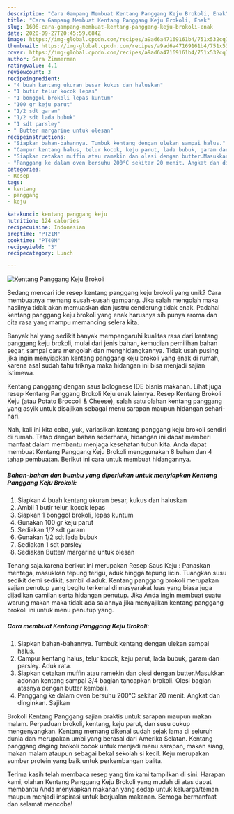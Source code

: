 ```yaml
---
description: "Cara Gampang Membuat Kentang Panggang Keju Brokoli, Enak"
title: "Cara Gampang Membuat Kentang Panggang Keju Brokoli, Enak"
slug: 1606-cara-gampang-membuat-kentang-panggang-keju-brokoli-enak
date: 2020-09-27T20:45:59.684Z
image: https://img-global.cpcdn.com/recipes/a9ad6a47169161b4/751x532cq70/kentang-panggang-keju-brokoli-foto-resep-utama.jpg
thumbnail: https://img-global.cpcdn.com/recipes/a9ad6a47169161b4/751x532cq70/kentang-panggang-keju-brokoli-foto-resep-utama.jpg
cover: https://img-global.cpcdn.com/recipes/a9ad6a47169161b4/751x532cq70/kentang-panggang-keju-brokoli-foto-resep-utama.jpg
author: Sara Zimmerman
ratingvalue: 4.1
reviewcount: 3
recipeingredient:
- "4 buah kentang ukuran besar kukus dan haluskan"
- "1 butir telur kocok lepas"
- "1 bonggol brokoli lepas kuntum"
- "100 gr keju parut"
- "1/2 sdt garam"
- "1/2 sdt lada bubuk"
- "1 sdt parsley"
- " Butter margarine untuk olesan"
recipeinstructions:
- "Siapkan bahan-bahannya. Tumbuk kentang dengan ulekan sampai halus."
- "Campur kentang halus, telur kocok, keju parut, lada bubuk, garam dan parsley. Aduk rata."
- "Siapkan cetakan muffin atau ramekin dan olesi dengan butter.Masukkan adonan kentang sampai 3/4 bagian tancapkan brokoli. Olesi bagian atasnya dengan butter kembali."
- "Panggang ke dalam oven bersuhu 200°C sekitar 20 menit. Angkat dan dinginkan. Sajikan"
categories:
- Resep
tags:
- kentang
- panggang
- keju

katakunci: kentang panggang keju 
nutrition: 124 calories
recipecuisine: Indonesian
preptime: "PT21M"
cooktime: "PT40M"
recipeyield: "3"
recipecategory: Lunch

---
```



![Kentang Panggang Keju Brokoli](https://img-global.cpcdn.com/recipes/a9ad6a47169161b4/751x532cq70/kentang-panggang-keju-brokoli-foto-resep-utama.jpg)

Sedang mencari ide resep kentang panggang keju brokoli yang unik? Cara membuatnya memang susah-susah gampang. Jika salah mengolah maka hasilnya tidak akan memuaskan dan justru cenderung tidak enak. Padahal kentang panggang keju brokoli yang enak harusnya sih punya aroma dan cita rasa yang mampu memancing selera kita.

Banyak hal yang sedikit banyak mempengaruhi kualitas rasa dari kentang panggang keju brokoli, mulai dari jenis bahan, kemudian pemilihan bahan segar, sampai cara mengolah dan menghidangkannya. Tidak usah pusing jika ingin menyiapkan kentang panggang keju brokoli yang enak di rumah, karena asal sudah tahu triknya maka hidangan ini bisa menjadi sajian istimewa.

Kentang panggang dengan saus bolognese IDE bisnis makanan. Lihat juga resep Kentang Panggang Brokoli Keju enak lainnya. Resep Kentang Brokoli Keju (atau Potato Broccoli &amp; Cheese), salah satu olahan kentang panggang yang asyik untuk disajikan sebagai menu sarapan maupun hidangan sehari-hari.


Nah, kali ini kita coba, yuk, variasikan kentang panggang keju brokoli sendiri di rumah. Tetap dengan bahan sederhana, hidangan ini dapat memberi manfaat dalam membantu menjaga kesehatan tubuh kita. Anda dapat membuat Kentang Panggang Keju Brokoli menggunakan 8 bahan dan 4 tahap pembuatan. Berikut ini cara untuk membuat hidangannya.

<!--inarticleads1-->

##### Bahan-bahan dan bumbu yang diperlukan untuk menyiapkan Kentang Panggang Keju Brokoli:

1. Siapkan 4 buah kentang ukuran besar, kukus dan haluskan
1. Ambil 1 butir telur, kocok lepas
1. Siapkan 1 bonggol brokoli, lepas kuntum
1. Gunakan 100 gr keju parut
1. Sediakan 1/2 sdt garam
1. Gunakan 1/2 sdt lada bubuk
1. Sediakan 1 sdt parsley
1. Sediakan  Butter/ margarine untuk olesan


Tenang saja.karena berikut ini merupakan Resep Saus Keju : Panaskan mentega, masukkan tepung terigu, aduk hingga tepung licin. Tuangkan susu sedikit demi sedikit, sambil diaduk. Kentang panggang brokoli merupakan sajian penutup yang begitu terkenal di masyarakat luas yang biasa juga dijadikan camilan serta hidangan penutup. Jika Anda ingin membuat suatu warung makan maka tidak ada salahnya jika menyajikan kentang panggang brokoli ini untuk menu penutup yang. 

<!--inarticleads2-->

##### Cara membuat Kentang Panggang Keju Brokoli:

1. Siapkan bahan-bahannya. Tumbuk kentang dengan ulekan sampai halus.
1. Campur kentang halus, telur kocok, keju parut, lada bubuk, garam dan parsley. Aduk rata.
1. Siapkan cetakan muffin atau ramekin dan olesi dengan butter.Masukkan adonan kentang sampai 3/4 bagian tancapkan brokoli. Olesi bagian atasnya dengan butter kembali.
1. Panggang ke dalam oven bersuhu 200°C sekitar 20 menit. Angkat dan dinginkan. Sajikan


Brokoli Kentang Panggang sajian praktis untuk sarapan maupun makan malam. Perpaduan brokoli, kentang, keju parut, dan susu cukup mengenyangkan. Kentang memang dikenal sudah sejak lama di seluruh dunia dan merupakan umbi yang berasal dari Amerika Selatan. Kentang panggang daging brokoli cocok untuk menjadi menu sarapan, makan siang, makan malam ataupun sebagai bekal sekolah si kecil. Keju merupakan sumber protein yang baik untuk perkembangan balita. 

Terima kasih telah membaca resep yang tim kami tampilkan di sini. Harapan kami, olahan Kentang Panggang Keju Brokoli yang mudah di atas dapat membantu Anda menyiapkan makanan yang sedap untuk keluarga/teman maupun menjadi inspirasi untuk berjualan makanan. Semoga bermanfaat dan selamat mencoba!
